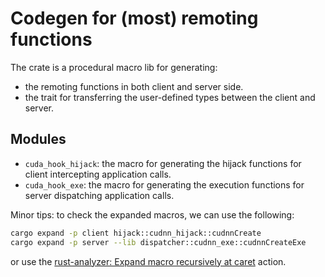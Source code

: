 # Codegen for (most) remoting functions

The crate is a procedural macro lib for generating:

- the remoting functions in both client and server side.
- the trait for transferring the user-defined types between the client and server.

## Modules

- `cuda_hook_hijack`: the macro for generating the hijack functions for client intercepting application calls.
- `cuda_hook_exe`: the macro for generating the execution functions for server dispatching application calls.

Minor tips: to check the expanded macros, we can use the following:

```bash
cargo expand -p client hijack::cudnn_hijack::cudnnCreate
cargo expand -p server --lib dispatcher::cudnn_exe::cudnnCreateExe
```

or use the [rust-analyzer: Expand macro recursively at caret](https://rust-analyzer.github.io/manual.html#expand-macro-recursively) action.
